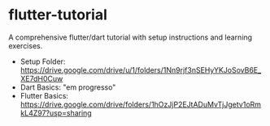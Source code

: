# flutter-tutorial
A comprehensive flutter/dart tutorial with setup instructions and learning exercises.

- Setup Folder: https://drive.google.com/drive/u/1/folders/1Nn9rjf3nSEHyYKJoSovB6E_XE7dH0Cuw
- Dart Basics: "em progresso"
- Flutter Basics: https://drive.google.com/drive/folders/1hOzJjP2EJtADuMvTjJgetv1oRmkL4Z97?usp=sharing
